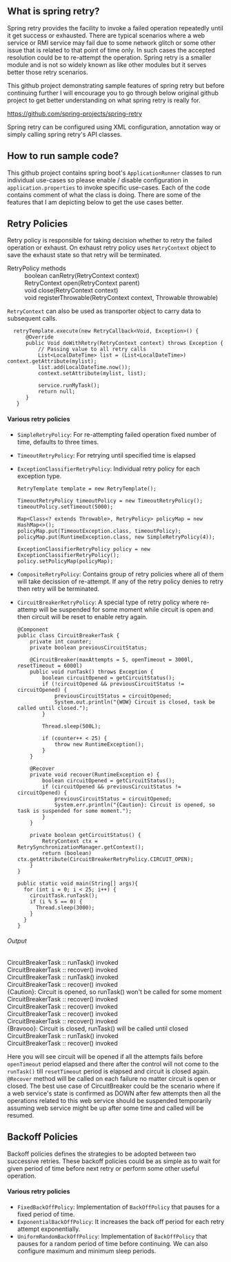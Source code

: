 ## What is spring retry?

Spring retry provides the facility to invoke a failed operation repeatedly until it get success or exhausted. There are typical scenarios where a web service or RMI service may fail due to some network glitch or some other issue that is related to that point of time only. In such cases the accepted resolution could be to re-attempt the operation. Spring retry is a smaller module and is not so widely known as like other modules but it serves better those retry scenarios.

This github project demonstrating sample features of spring retry but before continuing further I will encourage you to go through below original github project to get better understanding on what spring retry is really for.

https://github.com/spring-projects/spring-retry

Spring retry can be configured using XML configuration, annotation way or simply calling spring retry's API classes.


## How to run sample code?

This github project contains spring boot's `ApplicationRunner` classes to run individual use-cases so please enable / disable configuration in `application.properties` to invoke specific use-cases. Each of the code contains comment of what the class is doing. There are some of the features that I am depicting below to get the use cases better.


## Retry Policies

Retry policy is responsible for taking decision whether to retry the failed operation or exhaust. On exhaust retry policy uses 
`RetryContext` object to save the exhaust state so that retry will be terminated.

<dl>
  <dt>RetryPolicy methods</dt>
  <dd> boolean canRetry(RetryContext context) </dd>
  <dd> RetryContext open(RetryContext parent) </dd>
  <dd> void close(RetryContext context) </dd>
  <dd> void registerThrowable(RetryContext context, Throwable throwable) </dd>
</dl>


`RetryContext` can also be used as transporter object to carry data to subsequent calls.

```
  retryTemplate.execute(new RetryCallback<Void, Exception>() {
      @Override
      public Void doWithRetry(RetryContext context) throws Exception {
          // Passing value to all retry calls
          List<LocalDateTime> list = (List<LocalDateTime>) context.getAttribute(mylist);
          list.add(LocalDateTime.now());
          context.setAttribute(mylist, list);

          service.runMyTask();
          return null;
      }
   }
```

#### Various retry policies

* `SimpleRetryPolicy`: For re-attempting failed operation fixed number of time, defaults to three times.
* `TimeoutRetryPolicy`: For retrying until specified time is elapsed
* `ExceptionClassifierRetryPolicy`: Individual retry policy for each exception type.

  ```
  RetryTemplate template = new RetryTemplate();

  TimeoutRetryPolicy timeoutPolicy = new TimeoutRetryPolicy();
  timeoutPolicy.setTimeout(5000);

  Map<Class<? extends Throwable>, RetryPolicy> policyMap = new HashMap<>();
  policyMap.put(TimeoutException.class, timeoutPolicy);
  policyMap.put(RuntimeException.class, new SimpleRetryPolicy(4));

  ExceptionClassifierRetryPolicy policy = new ExceptionClassifierRetryPolicy();
  policy.setPolicyMap(policyMap);
  ```

* `CompositeRetryPolicy`: Contains group of retry policies where all of them will take decission of re-attempt.
If any of the retry policy denies to retry then retry will be terminated.
* `CircuitBreakerRetryPolicy`: A special type of retry policy where re-attemp will be suspended for some moment while circuit is open
and then circuit will be reset to enable retry again.

  ```
  @Component
  public class CircuitBreakerTask {
	  private int counter;
	  private boolean previousCircuitStatus;

	  @CircuitBreaker(maxAttempts = 5, openTimeout = 3000l, resetTimeout = 6000l)
	  public void runTask() throws Exception {
		  boolean circuitOpened = getCircuitStatus();
		  if (!circuitOpened && previousCircuitStatus != circuitOpened) {
			  previousCircuitStatus = circuitOpened;
			  System.out.println("{WOW} Circuit is closed, task be called until closed.");
		  }

		  Thread.sleep(500L);

		  if (counter++ < 25) {
			  throw new RuntimeException();
		  }
	  }

	  @Recover
	  private void recover(RuntimeException e) {
		  boolean circuitOpened = getCircuitStatus();
		  if (circuitOpened && previousCircuitStatus != circuitOpened) {
			  previousCircuitStatus = circuitOpened;
			  System.err.println("{Caution}: Circuit is opened, so task is suspended for some moment.");
		  }
	  }

	  private boolean getCircuitStatus() {
		  RetryContext ctx = RetrySynchronizationManager.getContext();
		  return (boolean) ctx.getAttribute(CircuitBreakerRetryPolicy.CIRCUIT_OPEN);
	  }
  }
  
  public static void main(String[] args){
    for (int i = 0; i < 25; i++) {
      circuitTask.runTask();
      if (i % 5 == 0) {
        Thread.sleep(3000);
      }
    }
  }
  ```

###### Output

CircuitBreakerTask :: runTask() invoked<br/>
CircuitBreakerTask :: recover() invoked<br/>
CircuitBreakerTask :: runTask() invoked<br/>
CircuitBreakerTask :: recover() invoked<br/>
{Caution}: Circuit is opened, so runTask() won't be called for some moment<br/>
CircuitBreakerTask :: recover() invoked<br/>
CircuitBreakerTask :: recover() invoked<br/>
CircuitBreakerTask :: recover() invoked<br/>
CircuitBreakerTask :: recover() invoked<br/>
{Bravooo}: Circuit is closed, runTask() will be called until closed<br/>
CircuitBreakerTask :: runTask() invoked<br/>
CircuitBreakerTask :: recover() invoked<br/>

Here you will see circuit will be opened if all the attempts fails before `openTimeout` period elapsed and there after the control will 
not come to the `runTask()` till `resetTimeout` period is elapsed and circuit is closed again. `@Recover` method will be called on 
each failure no matter circuit is open or closed. The best use case of CircuitBreaker could be the scenario where if a web service's 
state is confirmed as DOWN after few attempts then all the operations related to this web service should be suspended temporarily 
assuming web service might be up after some time and called will be resumed.


## Backoff Policies
Backoff policies defines the strategies to be adopted between two successive retries. These backoff policies could be as simple as 
to wait for given period of time before next retry or perform some other useful operation.

#### Various retry policies
* `FixedBackOffPolicy`: Implementation of `BackOffPolicy` that pauses for a fixed period of time.
* `ExponentialBackOffPolicy`: It increases the back off period for each retry attempt exponentially.
* `UniformRandomBackOffPolicy`: Implementation of `BackOffPolicy` that pauses for a random period of time before continuing.
We can also configure maximum and minimum sleep periods.


